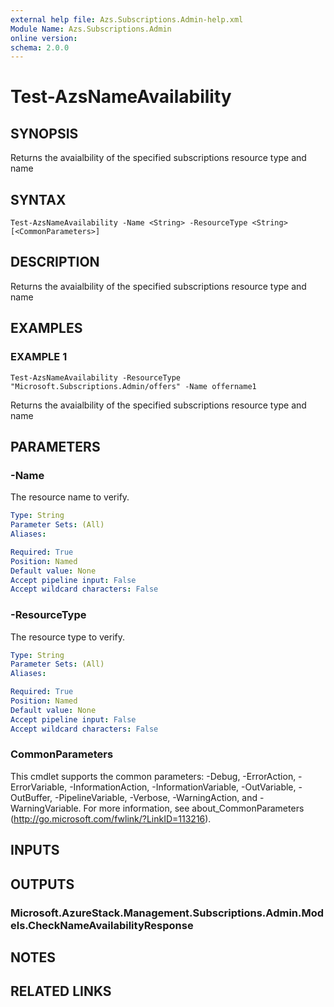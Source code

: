 ```yaml
---
external help file: Azs.Subscriptions.Admin-help.xml
Module Name: Azs.Subscriptions.Admin
online version:
schema: 2.0.0
---
```


# Test-AzsNameAvailability

## SYNOPSIS
Returns the avaialbility of the specified subscriptions resource type and name

## SYNTAX

```
Test-AzsNameAvailability -Name <String> -ResourceType <String> [<CommonParameters>]
```

## DESCRIPTION
Returns the avaialbility of the specified subscriptions resource type and name

## EXAMPLES

### EXAMPLE 1
```
Test-AzsNameAvailability -ResourceType "Microsoft.Subscriptions.Admin/offers" -Name offername1
```

Returns the avaialbility of the specified subscriptions resource type and name

## PARAMETERS

### -Name
The resource name to verify.

```yaml
Type: String
Parameter Sets: (All)
Aliases:

Required: True
Position: Named
Default value: None
Accept pipeline input: False
Accept wildcard characters: False
```

### -ResourceType
The resource type to verify.

```yaml
Type: String
Parameter Sets: (All)
Aliases:

Required: True
Position: Named
Default value: None
Accept pipeline input: False
Accept wildcard characters: False
```

### CommonParameters
This cmdlet supports the common parameters: -Debug, -ErrorAction, -ErrorVariable, -InformationAction, -InformationVariable, -OutVariable, -OutBuffer, -PipelineVariable, -Verbose, -WarningAction, and -WarningVariable. For more information, see about_CommonParameters (<http://go.microsoft.com/fwlink/?LinkID=113216>).

## INPUTS

## OUTPUTS

### Microsoft.AzureStack.Management.Subscriptions.Admin.Models.CheckNameAvailabilityResponse

## NOTES

## RELATED LINKS
